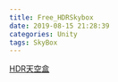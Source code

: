 ```yaml
---
title: Free_HDRSkybox
date: 2019-08-15 21:28:39
categories: Unity
tags: SkyBox
---
```


[HDR天空盒](hdrihaven.com)